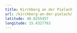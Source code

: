 ```yaml
---
title: Kirchberg an der Pielach
url: /kirchberg-an-der-pielach/
latitude: 48.0255457
longitude: 15.4327763
---
```

